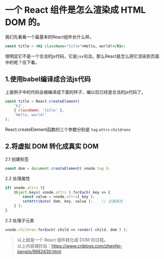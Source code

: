 # 一个 React 组件是怎么渲染成 HTML DOM 的。

我们先看看一个最基本的React组件长什么样。
```jsx
const title = <h1 className="title">Hello, world!</h1>;
```
很明显它不是一个合法的js代码，它是`jsx`句法。那么React是怎么把它渲染到页面中的呢？往下看。

## 1.使用babel编译成合法js代码
上面例子中的代码会被编译成下面的样子，编以后已经是合法的js代码了。
```js
const title = React.createElement(
    'h1',
    { className: 'title' },
    'Hello, world!'
);
```
React.createElement函数的三个参数分别是 `tag` `attrs` `childrens`

## 2.将虚拟 DOM 转化成真实 DOM
2.1 创建标签
```js
const dom = document.createElement( vnode.tag );
```
2.2 处理属性
```js
if( vnode.attrs ){
    Object.keys( vnode.attrs ).forEach( key => {
        const value = vnode.attrs[ key ];
        setAttribute( dom, key, value );    // 设置属性
    } );
}
```
2.3 处理子元素
```js
vnode.children.forEach( child => render( child, dom ) );
```

> 以上就是一个 React 组件转化成 DOM 的过程。  
> 以上内容摘抄自：https://www.cnblogs.com/zhenfei-jiang/p/9682430.html  
